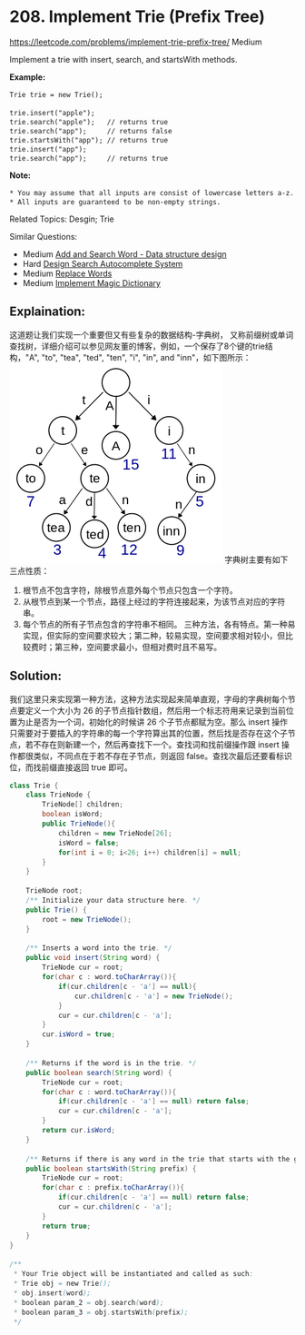 # 208. Implement Trie (Prefix Tree)
<https://leetcode.com/problems/implement-trie-prefix-tree/>
Medium

Implement a trie with insert, search, and startsWith methods.

**Example:**

    Trie trie = new Trie();

    trie.insert("apple");
    trie.search("apple");   // returns true
    trie.search("app");     // returns false
    trie.startsWith("app"); // returns true
    trie.insert("app");   
    trie.search("app");     // returns true

**Note:**

    * You may assume that all inputs are consist of lowercase letters a-z.
    * All inputs are guaranteed to be non-empty strings.

Related Topics: Desgin; Trie

Similar Questions: 
* Medium [Add and Search Word - Data structure design](https://leetcode.com/problems/add-and-search-word-data-structure-design/)
* Hard [Design Search Autocomplete System](https://leetcode.com/problems/design-search-autocomplete-system/)
* Medium [Replace Words](https://leetcode.com/problems/replace-words/)
* Medium [Implement Magic Dictionary](https://leetcode.com/problems/implement-magic-dictionary/)


## Explaination: 
这道题让我们实现一个重要但又有些复杂的数据结构-字典树， 又称前缀树或单词查找树，详细介绍可以参见网友董的博客，例如，一个保存了8个键的trie结构，"A", "to", "tea", "ted", "ten", "i", "in", and "inn"，如下图所示：
![alt text](../resources/208_trie.png)
字典树主要有如下三点性质：
1. 根节点不包含字符，除根节点意外每个节点只包含一个字符。
2. 从根节点到某一个节点，路径上经过的字符连接起来，为该节点对应的字符串。
3. 每个节点的所有子节点包含的字符串不相同。
三种方法，各有特点。第一种易实现，但实际的空间要求较大；第二种，较易实现，空间要求相对较小，但比较费时；第三种，空间要求最小，但相对费时且不易写。 

## Solution: 
我们这里只来实现第一种方法，这种方法实现起来简单直观，字母的字典树每个节点要定义一个大小为 26 的子节点指针数组，然后用一个标志符用来记录到当前位置为止是否为一个词，初始化的时候讲 26 个子节点都赋为空。那么 insert 操作只需要对于要插入的字符串的每一个字符算出其的位置，然后找是否存在这个子节点，若不存在则新建一个，然后再查找下一个。查找词和找前缀操作跟 insert 操作都很类似，不同点在于若不存在子节点，则返回 false。查找次最后还要看标识位，而找前缀直接返回 true 即可。

```java
class Trie {
    class TrieNode {
        TrieNode[] children;
        boolean isWord;
        public TrieNode(){
            children = new TrieNode[26];
            isWord = false;
            for(int i = 0; i<26; i++) children[i] = null;
        }
    }
    
    TrieNode root;
    /** Initialize your data structure here. */
    public Trie() {
        root = new TrieNode();
    }
    
    /** Inserts a word into the trie. */
    public void insert(String word) {
        TrieNode cur = root;
        for(char c : word.toCharArray()){
            if(cur.children[c - 'a'] == null){
                cur.children[c - 'a'] = new TrieNode();
            }
            cur = cur.children[c - 'a'];
        }
        cur.isWord = true;
    }
    
    /** Returns if the word is in the trie. */
    public boolean search(String word) {
        TrieNode cur = root;
        for(char c : word.toCharArray()){
            if(cur.children[c - 'a'] == null) return false;
            cur = cur.children[c - 'a'];
        }
        return cur.isWord;
    }
    
    /** Returns if there is any word in the trie that starts with the given prefix. */
    public boolean startsWith(String prefix) {
        TrieNode cur = root;
        for(char c : prefix.toCharArray()){
            if(cur.children[c - 'a'] == null) return false;
            cur = cur.children[c - 'a'];
        }
        return true;
    }
}

/**
 * Your Trie object will be instantiated and called as such:
 * Trie obj = new Trie();
 * obj.insert(word);
 * boolean param_2 = obj.search(word);
 * boolean param_3 = obj.startsWith(prefix);
 */
```